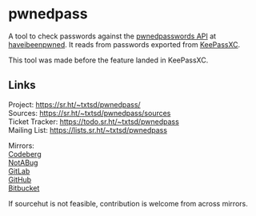 # pwnedpass

A tool to check passwords against the [pwnedpasswords API](https://haveibeenpwned.com/Passwords) at [haveibeenpwned](https://haveibeenpwned.com). It reads from passwords exported from [KeePassXC](https://keepassxc.org).

This tool was made before the feature landed in KeePassXC.

## Links

Project: <https://sr.ht/~txtsd/pwnedpass/> <br>
Sources: <https://sr.ht/~txtsd/pwnedpass/sources> <br>
Ticket Tracker: <https://todo.sr.ht/~txtsd/pwnedpass> <br>
Mailing List: <https://lists.sr.ht/~txtsd/pwnedpass> <br>

Mirrors: <br>
[Codeberg](https://codeberg.org/txtsd/pwnedpass) <br>
[NotABug](https://notabug.org/txtsd/pwnedpass) <br>
[GitLab](https://gitlab.com/txtsd/pwnedpass) <br>
[GitHub](https://github.com/txtsd/pwnedpass) <br>
[Bitbucket](https://bitbucket.org/txtsd/pwnedpass) <br>

If sourcehut is not feasible, contribution is welcome from across mirrors.
